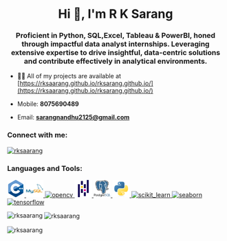 <h1 align="center">Hi 👋, I'm R K Sarang</h1>
<h3 align="center">Proficient in Python, SQL,Excel, Tableau & PowerBI, honed through impactful data analyst internships. Leveraging extensive expertise to drive insightful, data-centric solutions and contribute effectively in analytical environments.</h3>

- 👨‍💻 All of my projects are available at [https://rksaarang.github.io/rksarang.github.io/](https://rksaarang.github.io/rksarang.github.io/)

- Mobile: **8075690489**

- Email: **sarangnandhu2125@gmail.com**

<h3 align="left">Connect with me:</h3>
<p align="left">
<a href="https://linkedin.com/in/rksarang" target="blank"><img align="center" src="https://raw.githubusercontent.com/rahuldkjain/github-profile-readme-generator/master/src/images/icons/Social/linked-in-alt.svg" alt="rksaarang" height="30" width="40" /></a>
</p>

<h3 align="left">Languages and Tools:</h3>
<p align="left"> <a href="https://www.w3schools.com/cpp/" target="_blank" rel="noreferrer"> <img src="https://raw.githubusercontent.com/devicons/devicon/master/icons/cplusplus/cplusplus-original.svg" alt="cplusplus" width="40" height="40"/> </a> <a href="https://www.mysql.com/" target="_blank" rel="noreferrer"> <img src="https://raw.githubusercontent.com/devicons/devicon/master/icons/mysql/mysql-original-wordmark.svg" alt="mysql" width="40" height="40"/> </a> <a href="https://opencv.org/" target="_blank" rel="noreferrer"> <img src="https://www.vectorlogo.zone/logos/opencv/opencv-icon.svg" alt="opencv" width="40" height="40"/> </a> <a href="https://pandas.pydata.org/" target="_blank" rel="noreferrer"> <img src="https://raw.githubusercontent.com/devicons/devicon/2ae2a900d2f041da66e950e4d48052658d850630/icons/pandas/pandas-original.svg" alt="pandas" width="40" height="40"/> </a> <a href="https://www.postgresql.org" target="_blank" rel="noreferrer"> <img src="https://raw.githubusercontent.com/devicons/devicon/master/icons/postgresql/postgresql-original-wordmark.svg" alt="postgresql" width="40" height="40"/> </a> <a href="https://www.python.org" target="_blank" rel="noreferrer"> <img src="https://raw.githubusercontent.com/devicons/devicon/master/icons/python/python-original.svg" alt="python" width="40" height="40"/> </a> <a href="https://scikit-learn.org/" target="_blank" rel="noreferrer"> <img src="https://upload.wikimedia.org/wikipedia/commons/0/05/Scikit_learn_logo_small.svg" alt="scikit_learn" width="40" height="40"/> </a> <a href="https://seaborn.pydata.org/" target="_blank" rel="noreferrer"> <img src="https://seaborn.pydata.org/_images/logo-mark-lightbg.svg" alt="seaborn" width="40" height="40"/> </a> <a href="https://www.tensorflow.org" target="_blank" rel="noreferrer"> <img src="https://www.vectorlogo.zone/logos/tensorflow/tensorflow-icon.svg" alt="tensorflow" width="40" height="40"/> </a> </p>

<p><img align="left" src="https://github-readme-stats.vercel.app/api/top-langs?username=rksaarang&show_icons=true&locale=en&layout=compact" alt="rksaarang" /></p>

<p>&nbsp;<img align="center" src="https://github-readme-stats.vercel.app/api?username=rksaarang&show_icons=true&locale=en" alt="rksaarang" /></p>

<p><img align="center" src="https://github-readme-streak-stats.herokuapp.com/?user=rksaarang&" alt="rksaarang" /></p>
